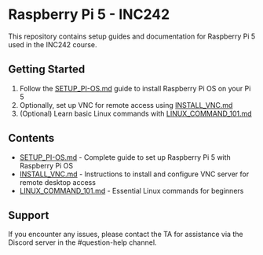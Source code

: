 # Raspberry Pi 5 - INC242

This repository contains setup guides and documentation for Raspberry Pi 5 used in the INC242 course.

## Getting Started

1. Follow the [SETUP_PI-OS.md](./SETUP_PI-OS.md) guide to install Raspberry Pi OS on your Pi 5
2. Optionally, set up VNC for remote access using [INSTALL_VNC.md](./INSTALL_VNC.md)
3. (Optional) Learn basic Linux commands with [LINUX_COMMAND_101.md](./LINUX_COMMAND_101.md)

## Contents

- [SETUP_PI-OS.md](./SETUP_PI-OS.md) - Complete guide to set up Raspberry Pi 5 with Raspberry Pi OS
- [INSTALL_VNC.md](./INSTALL_VNC.md) - Instructions to install and configure VNC server for remote desktop access
- [LINUX_COMMAND_101.md](./LINUX_COMMAND_101.md) - Essential Linux commands for beginners

## Support

If you encounter any issues, please contact the TA for assistance via the Discord server in the #question-help channel.
